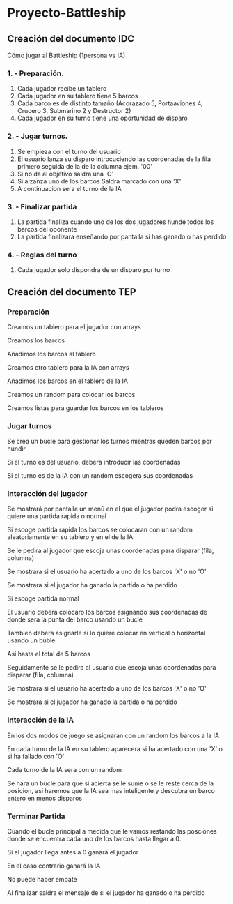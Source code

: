 # Proyecto-Battleship

## Creación del documento IDC

Cómo jugar al Battleship (1persona vs IA)

### 1. - Preparación.

1. Cada jugador recibe un tablero
2. Cada jugador en su tablero tiene 5 barcos
3. Cada barco es de distinto tamaño (Acorazado 5, Portaaviones 4, Crucero 3, Submarino 2 y Destructor 2)
4. Cada jugador en su turno tiene una oportunidad de disparo


### 2. - Jugar turnos.

1. Se empieza con el turno del usuario
2. El usuario lanza su disparo introcuciendo las coordenadas de la fila primero seguida de la de la columna ejem. '00'
3. Si no da al objetivo saldra una 'O'
4. Si alzanza uno de los barcos Saldra marcado con una 'X'
5. A continuacion sera el turno de la IA

### 3. - Finalizar partida

1. La partida finaliza cuando uno de los dos jugadores hunde todos los barcos del oponente
2. La partida finalizara enseñando por pantalla si has ganado o has perdido

### 4. - Reglas del turno

1. Cada jugador solo dispondra de un disparo por turno

## Creación del documento TEP

### Preparación

Creamos un tablero para el jugador con arrays

Creamos los barcos

Añadimos los barcos al tablero

Creamos otro tablero para la IA con arrays

Añadimos los barcos en el tablero de la IA

Creamos un random para colocar los barcos

Creamos listas para guardar los barcos en los tableros

### Jugar turnos

Se crea un bucle para gestionar los turnos mientras queden barcos por hundir

Si el turno es del usuario, debera introducir las coordenadas

Si el turno es de la IA con un random escogera sus coordenadas

### Interacción del jugador

Se mostrará por pantalla un menú en el que el jugador podra escoger si quiere una partida rapida o normal

Si escoge partida rapida los barcos se colocaran con un random aleatoriamente en su tablero y en el de la IA

Se le pedira al jugador que escoja unas coordenadas para disparar (fila, columna)

Se mostrara si el usuario ha acertado a uno de los barcos 'X' o no 'O'

Se mostrara si el jugador ha ganado la partida o ha perdido

Si escoge partida normal

El usuario debera colocaro los barcos asignando sus coordenadas de donde sera la punta del barco usando un bucle

Tambien debera asignarle si lo quiere colocar en vertical o horizontal usando un buble

Asi hasta el total de 5 barcos

Seguidamente se le pedira al usuario que escoja unas coordenadas para disparar (fila, columna)

Se mostrara si el usuario ha acertado a uno de los barcos 'X' o no 'O'

Se mostrara si el jugador ha ganado la partida o  ha perdido

### Interacción de la IA

En los dos modos de juego se asignaran con un random los barcos a la IA

En cada turno de la IA en su tablero aparecera si ha acertado con una 'X' o si ha fallado con 'O'

Cada turno de la IA sera con un random

Se hara un bucle para que si acierta se le sume o se le reste cerca de la posicion, asi haremos que la IA sea mas inteligente y descubra un barco entero en menos disparos

### Terminar Partida

Cuando el bucle principal a medida que le vamos restando las posciones donde se encuentra cada uno de los barcos hasta llegar a 0.

Si el jugador llega antes a 0 ganará el jugador

En el caso contrario ganará la IA

No puede haber empate

Al finalizar saldra el mensaje de si el jugador ha ganado o ha perdido




